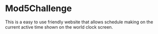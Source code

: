 # Mod5Challenge

This is a easy to use friendly website that allows schedule making on the current active time shown on the world clock screen.